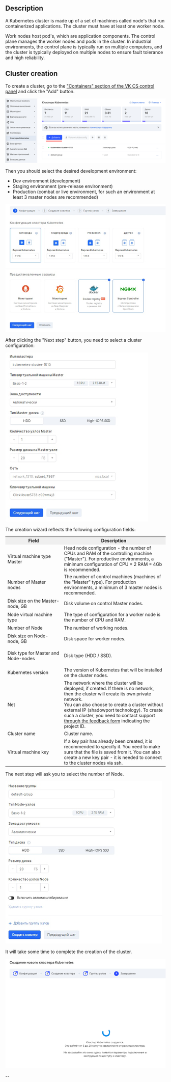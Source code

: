 Description
-----------

A Kubernetes cluster is made up of a set of machines called node's that run containerized applications. The cluster must have at least one worker node.

Work nodes host pod's, which are application components. The control plane manages the worker nodes and pods in the cluster. In industrial environments, the control plane is typically run on multiple computers, and the cluster is typically deployed on multiple nodes to ensure fault tolerance and high reliability.

Cluster creation
----------------

To create a cluster, go to the ["Containers" section of the VK CS control panel](https://mcs.mail.ru/app/services/containers/add/) and click the "Add" button.

![](./assets/1598986561482-1598986561482.png)

Then you should select the desired development environment:

*   Dev environment (development)
*   Staging environment (pre-release environment)
*   Production (combat or live environment, for such an environment at least 3 master nodes are recommended)

![](./assets/1603751914413-konfiguraciya-klastera.jpg)

After clicking the "Next step" button, you need to select a cluster configuration:

![](./assets/1603752041290-konfiguraciya-klastera.jpg)

The creation wizard reflects the following configuration fields:

<table border="0" cellpadding="0" cellspacing="0" style="margin-right: calc(0%); width: 100%;" width="568"><tbody><tr><td height="19" style="background-color: rgb(239, 239, 239); text-align: center;" width="35.2112676056338%"><strong>Field</strong></td><td style="background-color: rgb(239, 239, 239); text-align: center;" width="64.78873239436619%"><strong>Description</strong></td></tr><tr><td class="xl65" height="38" width="35.2112676056338%">Virtual machine type Master</td><td class="xl65" width="64.78873239436619%">Head node configuration - the number of CPUs and RAM of the controlling machine ("Master"). For productive environments, a minimum configuration of CPU = 2 RAM = 4Gb is recommended.</td></tr><tr><td class="xl65" height="38" width="35.2112676056338%">Number of Master nodes</td><td class="xl65" width="64.78873239436619%">The number of control machines (machines of the "Master" type). For production environments, a minimum of 3 master nodes is recommended.</td></tr><tr><td class="xl65" height="38" width="35.2112676056338%">Disk size on the Master-node, GB</td><td class="xl65" width="64.78873239436619%">Disk volume on control Master nodes.</td></tr><tr><td class="xl65" height="38" width="35.2112676056338%">Node virtual machine type</td><td class="xl65" width="64.78873239436619%">The type of configuration for a worker node is the number of CPU and RAM.</td></tr><tr><td class="xl65" height="19" width="35.2112676056338%">Number of Node</td><td class="xl65" width="64.78873239436619%">The number of working nodes.</td></tr><tr><td class="xl65" height="38" width="35.2112676056338%">Disk size on Node-node, GB</td><td class="xl65" width="64.78873239436619%">Disk space for worker nodes.</td></tr><tr><td class="xl65" height="58" width="35.2112676056338%">Disk type for Master and Node-nodes</td><td class="xl65" width="64.78873239436619%">Disk type (HDD / SSD).</td></tr><tr><td class="xl65" height="38" width="35.2112676056338%">Kubernetes version</td><td class="xl65" width="64.78873239436619%">The version of Kubernetes that will be installed on the cluster nodes.</td></tr><tr><td class="xl65" height="77" width="35.2112676056338%">Net</td><td class="xl65 " width="64.78873239436619%">The network where the cluster will be deployed, if created. If there is no network, then the cluster will create its own private network.<br>You can also choose to create a cluster without external IP (shadowport technology). To create such a cluster, you need to contact support <a href="https://mcs.mail.ru/help/contact-us" title="">through the feedback form</a> indicating the project ID.</td></tr><tr><td class="xl65" height="19" width="35.2112676056338%">Cluster name</td><td class="xl65" width="64.78873239436619%">Cluster name.</td></tr><tr><td class="xl65" height="77" width="35.2112676056338%">Virtual machine key</td><td class="xl65" width="64.78873239436619%">If a key pair has already been created, it is recommended to specify it. You need to make sure that the file is saved from it. You can also create a new key pair - it is needed to connect to the cluster nodes via ssh.</td></tr></tbody></table>

The next step will ask you to select the number of Node.

![](./assets/1603752129195-gruppy-uzlov.jpg)

It will take some time to complete the creation of the cluster.

![](./assets/1598986650096-1598986650096.png)

--